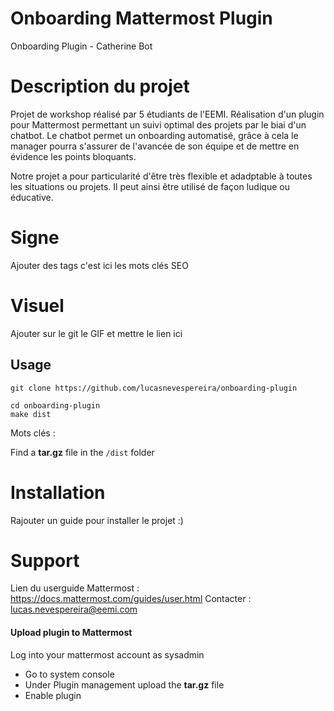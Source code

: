 # Onboarding Mattermost Plugin

Onboarding Plugin - Catherine Bot

# Description du projet

Projet de workshop réalisé par 5 étudiants de l'EEMI. Réalisation d'un plugin pour Mattermost permettant un suivi optimal des projets par le biai d'un chatbot. Le chatbot permet un onboarding automatisé, grâce à cela le manager pourra s'assurer de l'avancée de son équipe et de mettre en évidence les points bloquants.

Notre projet a pour particularité d'être très flexible et adadptable à toutes les situations ou projets. Il peut ainsi être utilisé de façon ludique ou éducative.

# Signe

Ajouter des tags c'est ici les mots clés SEO

# Visuel

Ajouter sur le git le GIF et mettre le lien ici

## Usage

```
git clone https://github.com/lucasnevespereira/onboarding-plugin
```

```
cd onboarding-plugin
make dist
```

Mots clés :

Find a <b>tar.gz</b> file in the `/dist` folder

# Installation

Rajouter un guide pour installer le projet :)

# Support

Lien du userguide Mattermost : https://docs.mattermost.com/guides/user.html
Contacter : lucas.nevespereira@eemi.com

#### Upload plugin to Mattermost

Log into your mattermost account as sysadmin

-   Go to system console
-   Under Plugin management upload the <b>tar.gz</b> file
-   Enable plugin
